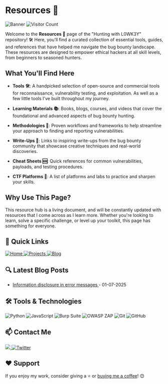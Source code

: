# Resources 📖

![Banner](https://github.com/L0WK3Y-IAAN/Hunting-With-L0WK3Y/blob/main/src/img/HWL.gif?raw=true)
![Visitor Count](https://komarev.com/ghpvc/?username=L0WK3Y-IAAN&color=red&style=for-the-badge)


Welcome to the **Resources 📖** page of the "Hunting with L0WK3Y" repository! 🛠️ Here, you’ll find a curated collection of essential tools, guides, and references that have helped me navigate the bug bounty landscape. These resources are designed to empower ethical hackers at all skill levels, from beginners to seasoned hunters.  


## What You'll Find Here  

- **Tools 🛠️**: A handpicked selection of open-source and commercial tools for reconnaissance, vulnerability testing, and exploitation. As well as a few little tools I've built throughout my journey.
    
- **Learning Materials 📚**: Books, blogs, courses, and videos that cover the foundational and advanced aspects of bug bounty hunting.  
- **Methodologies 🧠**: Proven workflows and frameworks to help streamline your approach to finding and reporting vulnerabilities.  
- **Write-Ups 📝**: Links to inspiring write-ups from the bug bounty community that showcase creative techniques and real-world discoveries.  
- **Cheat Sheets 🆘**: Quick references for common vulnerabilities, payloads, and testing procedures.  
- **CTF Platforms 🔬**: A list of platforms and labs to practice and sharpen your skills.  

## Why Use This Page?  
This resource hub is a living document, and will be constantly updated with resources that I come across as I learn more. Whether you're looking to learn, solve a specific challenge, or level up your toolkit, this page has something for everyone.  


## 🔗 Quick Links

<div align="left">
  <a href="https://github.com/L0WK3Y-IAAN/Hunting-With-L0WK3Y">
    <img src="https://img.shields.io/badge/Home-930b18?style=for-the-badge&logo=github&logoColor=white" alt="Home">
  </a>
  <a href="https://github.com/L0WK3Y-IAAN/Hunting-With-L0WK3Y/tree/main/Projects">
    <img src="https://img.shields.io/badge/Projects-00800c?style=for-the-badge&logo=github&logoColor=white" alt="Projects">
  </a>
  <a href="https://infophreak.com/author/l0wk3y">
    <img src="https://img.shields.io/badge/Blog-930b18?style=for-the-badge&logo=blog&logoColor=white" alt="Blog">
  </a>
</div>


## 🔍 Latest Blog Posts

- [Information disclosure in error messages
](https://github.com/L0WK3Y-IAAN/Hunting-With-L0WK3Y/blob/main/Resources/Personal/Write-ups/PortSwigger%20Academy/Server-side%20topics/Information%20disclosure/Information%20disclosure%20in%20error%20messages/README.md) - 01-07-2025



## 🛠️ Tools & Technologies

<div align="left">
  <img src="https://img.shields.io/badge/Python-3776AB?style=for-the-badge&logo=python&logoColor=white" alt="Python">
  <img src="https://img.shields.io/badge/JavaScript-F7DF1E?style=for-the-badge&logo=javascript&logoColor=black" alt="JavaScript">
  <img src="https://img.shields.io/badge/Burp_Suite-000000?style=for-the-badge&logo=burpsuite&logoColor=white" alt="Burp Suite">
  <img src="https://img.shields.io/badge/OWASP_ZAP-9C27B0?style=for-the-badge&logo=owasp-zap&logoColor=white" alt="OWASP ZAP">
  <img src="https://img.shields.io/badge/Git-F05032?style=for-the-badge&logo=git&logoColor=white" alt="Git">
  <img src="https://img.shields.io/badge/GitHub-181717?style=for-the-badge&logo=github&logoColor=white" alt="GitHub">
</div>



## 📫 Contact Me

<div align="left">
  <a href="https://linkedin.com/in/iaansec">
    <img src="https://custom-icon-badges.demolab.com/badge/LinkedIn-0A66C2?logo=linkedin-white&logoColor=fff">
  </a>
  <a href="https://twitter.com/L0WK3Y_OFFICIAL">
    <img src="https://img.shields.io/badge/X-%23000000.svg?logo=X&logoColor=white" alt="Twitter">
  </a>
</div>



## ❤️ Support

If you enjoy my work, consider giving a ⭐️ or [buying me a coffee](https://www.buymeacoffee.com/l0wk3y)! 😊

